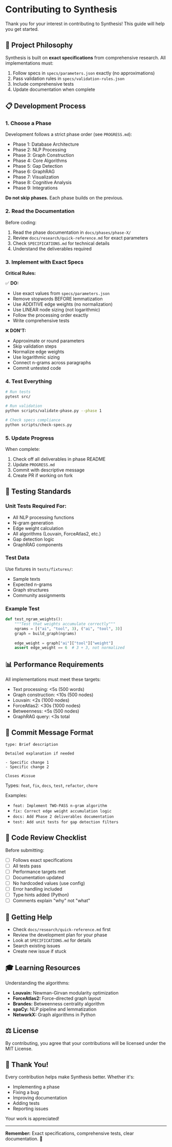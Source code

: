 # Contributing to Synthesis

Thank you for your interest in contributing to Synthesis! This guide will help you get started.

## 🎯 Project Philosophy

Synthesis is built on **exact specifications** from comprehensive research. All implementations must:

1. Follow specs in `specs/parameters.json` exactly (no approximations)
2. Pass validation rules in `specs/validation-rules.json`
3. Include comprehensive tests
4. Update documentation when complete

## 📋 Development Process

### 1. Choose a Phase

Development follows a strict phase order (see `PROGRESS.md`):

- Phase 1: Database Architecture
- Phase 2: NLP Processing
- Phase 3: Graph Construction
- Phase 4: Core Algorithms
- Phase 5: Gap Detection
- Phase 6: GraphRAG
- Phase 7: Visualization
- Phase 8: Cognitive Analysis
- Phase 9: Integrations

**Do not skip phases.** Each phase builds on the previous.

### 2. Read the Documentation

Before coding:

1. Read the phase documentation in `docs/phases/phase-X/`
2. Review `docs/research/quick-reference.md` for exact parameters
3. Check `SPECIFICATIONS.md` for technical details
4. Understand the deliverables required

### 3. Implement with Exact Specs

**Critical Rules:**

✅ **DO:**
- Use exact values from `specs/parameters.json`
- Remove stopwords BEFORE lemmatization
- Use ADDITIVE edge weights (no normalization)
- Use LINEAR node sizing (not logarithmic)
- Follow the processing order exactly
- Write comprehensive tests

❌ **DON'T:**
- Approximate or round parameters
- Skip validation steps
- Normalize edge weights
- Use logarithmic sizing
- Connect n-grams across paragraphs
- Commit untested code

### 4. Test Everything

```bash
# Run tests
pytest src/

# Run validation
python scripts/validate-phase.py --phase 1

# Check specs compliance
python scripts/check-specs.py
```

### 5. Update Progress

When complete:

1. Check off all deliverables in phase README
2. Update `PROGRESS.md`
3. Commit with descriptive message
4. Create PR if working on fork

## 🧪 Testing Standards

### Unit Tests Required For:

- All NLP processing functions
- N-gram generation
- Edge weight calculation
- All algorithms (Louvain, ForceAtlas2, etc.)
- Gap detection logic
- GraphRAG components

### Test Data

Use fixtures in `tests/fixtures/`:
- Sample texts
- Expected n-grams
- Graph structures
- Community assignments

### Example Test

```python
def test_ngram_weights():
    """Test that weights accumulate correctly"""
    ngrams = [("ai", "tool", 3), ("ai", "tool", 3)]
    graph = build_graph(ngrams)
    
    edge_weight = graph["ai"]["tool"]["weight"]
    assert edge_weight == 6  # 3 + 3, not normalized
```

## 📊 Performance Requirements

All implementations must meet these targets:

- Text processing: <5s (500 words)
- Graph construction: <10s (500 nodes)
- Louvain: <2s (1000 nodes)
- ForceAtlas2: <30s (1000 nodes)
- Betweenness: <5s (500 nodes)
- GraphRAG query: <3s total

## 📝 Commit Message Format

```
type: Brief description

Detailed explanation if needed

- Specific change 1
- Specific change 2

Closes #issue
```

Types: `feat`, `fix`, `docs`, `test`, `refactor`, `chore`

Examples:
- `feat: Implement TWO-PASS n-gram algorithm`
- `fix: Correct edge weight accumulation logic`
- `docs: Add Phase 2 deliverables documentation`
- `test: Add unit tests for gap detection filters`

## 🚫 Code Review Checklist

Before submitting:

- [ ] Follows exact specifications
- [ ] All tests pass
- [ ] Performance targets met
- [ ] Documentation updated
- [ ] No hardcoded values (use config)
- [ ] Error handling included
- [ ] Type hints added (Python)
- [ ] Comments explain "why" not "what"

## 🤝 Getting Help

- Check `docs/research/quick-reference.md` first
- Review the development plan for your phase
- Look at `SPECIFICATIONS.md` for details
- Search existing issues
- Create new issue if stuck

## 🎓 Learning Resources

Understanding the algorithms:

- **Louvain:** Newman-Girvan modularity optimization
- **ForceAtlas2:** Force-directed graph layout
- **Brandes:** Betweenness centrality algorithm
- **spaCy:** NLP pipeline and lemmatization
- **NetworkX:** Graph algorithms in Python

## ⚖️ License

By contributing, you agree that your contributions will be licensed under the MIT License.

## 🙏 Thank You!

Every contribution helps make Synthesis better. Whether it's:

- Implementing a phase
- Fixing a bug
- Improving documentation
- Adding tests
- Reporting issues

Your work is appreciated!

---

**Remember:** Exact specifications, comprehensive tests, clear documentation. 🎯
